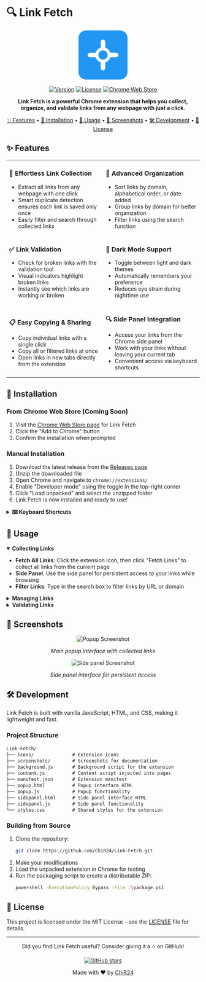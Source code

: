 # 🔍 Link Fetch 

<div align="center">

![Link Fetch Logo](icons/icon128.png)

[![Version](https://img.shields.io/badge/version-1.0-blue.svg)](https://github.com/ChiR24/Link-Fetch/releases/tag/v1.0)
[![License](https://img.shields.io/badge/license-MIT-green.svg)](https://opensource.org/licenses/MIT)
[![Chrome Web Store](https://img.shields.io/badge/Chrome%20Web%20Store-v1.0-orange.svg)](https://github.com/ChiR24/Link-Fetch/releases/tag/v1.0)

**Link Fetch is a powerful Chrome extension that helps you collect, organize, and validate links from any webpage with just a click.**

[✨ Features](#features) • 
[🚀 Installation](#installation) • 
[📖 Usage](#usage) • 
[🎨 Screenshots](#screenshots) • 
[🛠️ Development](#development) • 
[📜 License](#license)

</div>

## ✨ Features

<table>
  <tr>
    <td width="50%">
      <h3>🔎 Effortless Link Collection</h3>
      <ul>
        <li>Extract all links from any webpage with one click</li>
        <li>Smart duplicate detection ensures each link is saved only once</li>
        <li>Easily filter and search through collected links</li>
      </ul>
    </td>
    <td width="50%">
      <h3>🔄 Advanced Organization</h3>
      <ul>
        <li>Sort links by domain, alphabetical order, or date added</li>
        <li>Group links by domain for better organization</li>
        <li>Filter links using the search function</li>
      </ul>
    </td>
  </tr>
  <tr>
    <td width="50%">
      <h3>✅ Link Validation</h3>
      <ul>
        <li>Check for broken links with the validation tool</li>
        <li>Visual indicators highlight broken links</li>
        <li>Instantly see which links are working or broken</li>
      </ul>
    </td>
    <td width="50%">
      <h3>🌙 Dark Mode Support</h3>
      <ul>
        <li>Toggle between light and dark themes</li>
        <li>Automatically remembers your preference</li>
        <li>Reduces eye strain during nighttime use</li>
      </ul>
    </td>
  </tr>
  <tr>
    <td width="50%">
      <h3>📋 Easy Copying & Sharing</h3>
      <ul>
        <li>Copy individual links with a single click</li>
        <li>Copy all or filtered links at once</li>
        <li>Open links in new tabs directly from the extension</li>
      </ul>
    </td>
    <td width="50%">
      <h3>🔍 Side Panel Integration</h3>
      <ul>
        <li>Access your links from the Chrome side panel</li>
        <li>Work with your links without leaving your current tab</li>
        <li>Convenient access via keyboard shortcuts</li>
      </ul>
    </td>
  </tr>
</table>

## 🚀 Installation

### From Chrome Web Store (Coming Soon)
1. Visit the [Chrome Web Store page](#) for Link Fetch
2. Click the "Add to Chrome" button
3. Confirm the installation when prompted

### Manual Installation
1. Download the latest release from the [Releases page](https://github.com/ChiR24/Link-Fetch/releases)
2. Unzip the downloaded file
3. Open Chrome and navigate to `chrome://extensions/`
4. Enable "Developer mode" using the toggle in the top-right corner
5. Click "Load unpacked" and select the unzipped folder
6. Link Fetch is now installed and ready to use!

<details>
<summary><b>⌨️ Keyboard Shortcuts</b></summary>

Configure keyboard shortcuts to make Link Fetch even more convenient:
1. Go to `chrome://extensions/shortcuts`
2. Find "Link Fetch" in the list
3. Set shortcuts for:
   - Opening the popup
   - Toggling the side panel
   - Fetching links from the current page

</details>

## 📖 Usage

<details open>
<summary><b>Collecting Links</b></summary>

* **Fetch All Links**: Click the extension icon, then click "Fetch Links" to collect all links from the current page
* **Side Panel**: Use the side panel for persistent access to your links while browsing
* **Filter Links**: Type in the search box to filter links by URL or domain

</details>

<details>
<summary><b>Managing Links</b></summary>

* **Sort Links**: Change the sorting order using the dropdown menu
* **Delete Links**: Remove individual links using the delete button
* **Clear All**: Use the "Clear" button to remove all saved links
* **Copy Links**: Copy individual links by clicking on them, or use "Copy All" to copy all links

</details>

<details>
<summary><b>Validating Links</b></summary>

* Click the "Check Links" button to validate if links are still active
* Broken links will be highlighted with a warning indicator
* The validation process runs in the background without interrupting your browsing

</details>

## 🎨 Screenshots

<div align="center">
  <img src="screenshots/popup.png" alt="Popup Screenshot" width="400px">
  <p><i>Main popup interface with collected links</i></p>
  
  <img src="screenshots/sidepanel.png" alt="Side panel Screenshot" width="400px">
  <p><i>Side panel interface for persistent access</i></p>
</div>

## 🛠️ Development

Link Fetch is built with vanilla JavaScript, HTML, and CSS, making it lightweight and fast.

### Project Structure
```
Link-Fetch/
├── icons/              # Extension icons
├── screenshots/        # Screenshots for documentation
├── background.js       # Background script for the extension
├── content.js          # Content script injected into pages
├── manifest.json       # Extension manifest
├── popup.html          # Popup interface HTML
├── popup.js            # Popup functionality
├── sidepanel.html      # Side panel interface HTML
├── sidepanel.js        # Side panel functionality
└── styles.css          # Shared styles for the extension
```

### Building from Source
1. Clone the repository:
   ```bash
   git clone https://github.com/ChiR24/Link-Fetch.git
   ```
2. Make your modifications
3. Load the unpacked extension in Chrome for testing
4. Run the packaging script to create a distributable ZIP:
   ```bash
   powershell -ExecutionPolicy Bypass -File .\package.ps1
   ```

## 📜 License

This project is licensed under the MIT License - see the [LICENSE](LICENSE) file for details.

---

<div align="center">
  <p>Did you find Link Fetch useful? Consider giving it a ⭐ on GitHub!</p>
  
  <a href="https://github.com/ChiR24/Link-Fetch">
    <img src="https://img.shields.io/github/stars/ChiR24/Link-Fetch?style=social" alt="GitHub stars">
  </a>
  
  <p>Made with ❤️ by <a href="https://github.com/ChiR24">ChiR24</a></p>
</div> 
